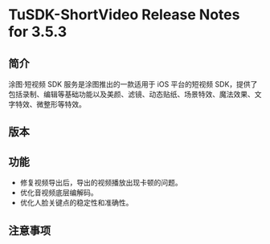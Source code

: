 # TuSDK-ShortVideo Release Notes for 3.5.3

## 简介

涂图·短视频 SDK 服务是涂图推出的一款适用于 iOS 平台的短视频 SDK，提供了包括录制、编辑等基础功能以及美颜、滤镜、动态贴纸、场景特效、魔法效果、文字特效、微整形等特效。

## 版本



## 功能

* 修复视频导出后，导出的视频播放出现卡顿的问题。
* 优化音视频底层编解码。
* 优化人脸关键点的稳定性和准确性。

## 注意事项
